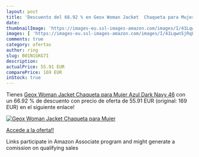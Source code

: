 ```yaml
---
layout: post
title: 'Descuento del 66.92 % en Geox Woman Jacket  Chaqueta para Mujer  '
date: 
thumbnailImage: 'https://images-eu.ssl-images-amazon.com/images/I/41Lqwn5jRqL._SL200_.jpg'
images: [ 'https://images-eu.ssl-images-amazon.com/images/I/41Lqwn5jRqL._SL200_.jpg' ]
comments: true
category: ofertas
author: ring
slug: B01N1GKG7I
description:
actualPrice: 55.91 EUR
comparePrice: 169 EUR
inStock: true
---
```


Tienes [Geox Woman Jacket  Chaqueta para Mujer  Azul  Dark Navy   46](https://www.amazon.es/dp/B01N1GKG7I/?tag=tolees-21) con un 66.92 % de descuento con precio de oferta de 55.91 EUR (original: 169 EUR) en el siguiente enlace!

[![Geox Woman Jacket  Chaqueta para Mujer  ](https://images-eu.ssl-images-amazon.com/images/I/41Lqwn5jRqL._SL200_.jpg)](https://www.amazon.es/dp/B01N1GKG7I/?tag=tolees-21)

[Accede a la oferta!!](https://www.amazon.es/dp/B01N1GKG7I/?tag=tolees-21)

Links participate in Amazon Associate program and might generate a comission on qualifying sales


